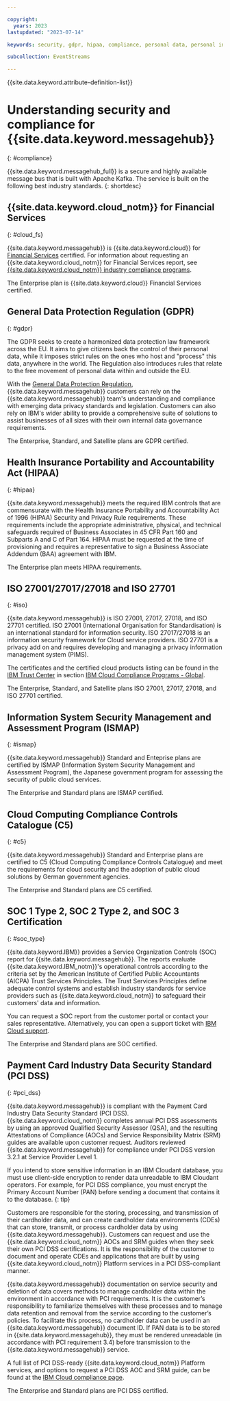 ```yaml
---

copyright:
  years: 2023
lastupdated: "2023-07-14"

keywords: security, gdpr, hipaa, compliance, personal data, personal information, privacy policy, iso, financial services, ismap, c5, soc 2, type 2, pci, apache kafka

subcollection: EventStreams

---
```


{{site.data.keyword.attribute-definition-list}}

# Understanding security and compliance for {{site.data.keyword.messagehub}}
{: #compliance}

{{site.data.keyword.messagehub_full}} is a secure and highly available message bus that is built with Apache Kafka. The service is built on the following best industry standards.
{: shortdesc}

## {{site.data.keyword.cloud_notm}} for Financial Services
{: #cloud_fs}

{{site.data.keyword.messagehub}} is {{site.data.keyword.cloud}} for [Financial Services](https://www.ibm.com/cloud/financial-services) certified. For information about requesting an {{site.data.keyword.cloud_notm}} for Financial Services report, see [{{site.data.keyword.cloud_notm}} industry compliance programs](https://www.ibm.com/cloud/compliance).

The Enterprise plan is {{site.data.keyword.cloud}} Financial Services certified.

## General Data Protection Regulation (GDPR)
{: #gdpr}

The GDPR seeks to create a harmonized data protection law framework across the EU. It aims to give citizens back the control of their personal data, while it imposes strict rules on the ones who host and "process" this data, anywhere in the world. The Regulation also introduces rules that relate to the free movement of personal data within and outside the EU.

With the [General Data Protection Regulation](https://gdpr.eu/), {{site.data.keyword.messagehub}} customers can rely on the {{site.data.keyword.messagehub}} team's understanding and compliance with emerging data privacy standards and legislation. Customers can also rely on IBM's wider ability to provide a comprehensive suite of solutions to assist businesses of all sizes with their own internal data governance requirements.

The Enterprise, Standard, and Satellite plans are GDPR certified.

## Health Insurance Portability and Accountability Act (HIPAA)
{: #hipaa}

{{site.data.keyword.messagehub}} meets the required IBM controls that are commensurate with the Health Insurance Portability and Accountability Act of 1996 (HIPAA) Security and Privacy Rule requirements. These requirements include the appropriate administrative, physical, and technical safeguards required of Business Associates in 45 CFR Part 160 and Subparts A and C of Part 164. HIPAA must be requested at the time of provisioning and requires a representative to sign a Business Associate Addendum (BAA) agreement with IBM.

The Enterprise plan meets HIPAA requirements.

## ISO 27001/27017/27018 and ISO 27701
{: #iso}

{{site.data.keyword.messagehub}} is ISO 27001, 27017, 27018, and ISO 27701 certified. ISO 27001 (International Organisation for Standardisation) is an international standard for information security. ISO 27017/27018 is an information security framework for Cloud service providers. ISO 27701 is a privacy add on and requires developing and managing a privacy information management system (PIMS). 

The certificates and the certified cloud products listing can be found in the [IBM Trust Center](https://www.ibm.com/trust) in section [IBM Cloud Compliance Programs - Global](https://www.ibm.com/cloud/compliance/global).

The Enterprise, Standard, and Satellite plans ISO 27001, 27017, 27018, and ISO 27701 certified.

## Information System Security Management and Assessment Program (ISMAP) 
{: #ismap}

{{site.data.keyword.messagehub}} Standard and Enteprise plans are certified by ISMAP (Information System Security Management and Assessment Program), the Japanese government program for assessing the security of public cloud services.

The Enterprise and Standard plans are ISMAP certified.

## Cloud Computing Compliance Controls Catalogue (C5)
{: #c5}

{{site.data.keyword.messagehub}} Standard and Enterprise plans are certified to C5 (Cloud Computing Compliance Controls Catalogue) and meet the requirements for cloud security and the adoption of public cloud solutions by German government agencies.

The Enterprise and Standard plans are C5 certified.

## SOC 1 Type 2, SOC 2 Type 2, and SOC 3 Certification
{: #soc_type}

{{site.data.keyword.IBM}} provides a Service Organization Controls (SOC) report for {{site.data.keyword.messagehub}}. The reports evaluate {{site.data.keyword.IBM_notm}}'s operational controls according to the criteria set by the American Institute of Certified Public Accountants (AICPA) Trust Services Principles. The Trust Services Principles define adequate control systems and establish industry standards for service providers such as {{site.data.keyword.cloud_notm}} to safeguard their customers' data and information.

You can request a SOC report from the customer portal or contact your sales representative. Alternatively, you can open a support ticket with [IBM Cloud support](https://cloud.ibm.com/unifiedsupport/supportcenter).

The Enterprise and Standard plans are SOC certified.

## Payment Card Industry Data Security Standard (PCI DSS)
{: #pci_dss}

{{site.data.keyword.messagehub}} is compliant with the Payment Card Industry Data Security Standard (PCI DSS). {{site.data.keyword.cloud_notm}} completes annual PCI DSS assessments by using an approved Qualified Security Assessor (QSA), and the resulting Attestations of Compliance (AOCs) and Service Responsibility Matrix (SRM) guides are available upon customer request. Auditors reviewed {{site.data.keyword.messagehub}} for compliance under PCI DSS version 3.2.1 at Service Provider Level 1.

If you intend to store sensitive information in an IBM Cloudant database, you must use client-side encryption to render data unreadable to IBM Cloudant operators. For example, for PCI DSS compliance, you must encrypt the Primary Account Number (PAN) before sending a document that contains it to the database.
{: tip}

Customers are responsible for the storing, processing, and transmission of their cardholder data, and can create cardholder data environments (CDEs) that can store, transmit, or process cardholder data by using {{site.data.keyword.messagehub}}. Customers can request and use the {{site.data.keyword.cloud_notm}} AOCs and SRM guides when they seek their own PCI DSS certifications. It is the responsibility of the customer to document and operate CDEs and applications that are built by using {{site.data.keyword.cloud_notm}} Platform services in a PCI DSS-compliant manner.

{{site.data.keyword.messagehub}} documentation on service security and deletion of data covers methods to manage cardholder data within the environment in accordance with PCI requirements. It is the customer’s responsibility to familiarize themselves with these processes and to manage data retention and removal from the service according to the customer’s policies. To facilitate this process, no cardholder data can be used in an {{site.data.keyword.messagehub}} document ID. If PAN data is to be stored in {{site.data.keyword.messagehub}}, they must be rendered unreadable (in accordance with PCI requirement 3.4) before transmission to the {{site.data.keyword.messagehub}} service.

A full list of PCI DSS-ready {{site.data.keyword.cloud_notm}} Platform services, and options to request a PCI DSS AOC and SRM guide, can be found at the [IBM Cloud compliance page](https://www.ibm.com/cloud/compliance).

The Enterprise and Standard plans are PCI DSS certified.


